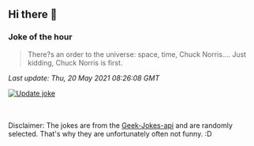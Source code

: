 ## Hi there 👋

### Joke of the hour
<!-- joke -->
>There?s an order to the universe: space, time, Chuck Norris.... Just kidding, Chuck Norris is first.
<!-- /joke -->

*Last update: Thu, 20 May 2021 08:26:08 GMT*

[![Update joke](https://github.com/nclskfm/nclskfm/actions/workflows/joke.yml/badge.svg)](https://github.com/nclskfm/nclskfm/actions/workflows/joke.yml)

<br><br>
Disclaimer: The jokes are from the [Geek-Jokes-api](https://github.com/sameerkumar18/geek-joke-api) and are randomly selected. That's why they are unfortunately often not funny. :D
